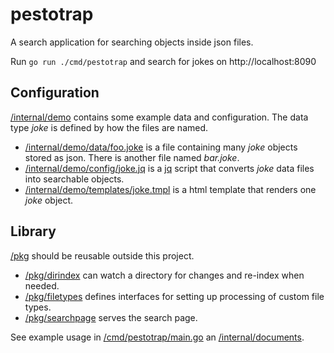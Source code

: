 # pestotrap

A search application for searching objects inside json files.

Run `go run ./cmd/pestotrap` and search for jokes on http<span>://</span>localhost:8090

## Configuration

[/internal/demo](/internal/demo) contains some example data and configuration. The data type _joke_ is defined by how the files are named.
* [/internal/demo/data/foo.joke](/internal/demo/data/foo.joke) is a file containing many _joke_ objects stored as json. There is another file named _bar.joke_.
* [/internal/demo/config/joke.jq](/internal/demo/config/joke.jq) is a [jq](https://stedolan.github.io/jq/manual/) script that converts _joke_ data files into searchable objects.
* [/internal/demo/templates/joke.tmpl](/internal/demo/templates/joke.tmpl) is a html template that renders one _joke_ object.

## Library

[/pkg](/pkg) should be reusable outside this project.
* [/pkg/dirindex](/pkg/dirindex) can watch a directory for changes and re-index when needed.
* [/pkg/filetypes](/pkg/filetypes) defines interfaces for setting up processing of custom file types.
* [/pkg/searchpage](/pkg/searchpage) serves the search page.

See example usage in [/cmd/pestotrap/main.go](/cmd/pestotrap.main.go) an [/internal/documents](/internal/documents).
